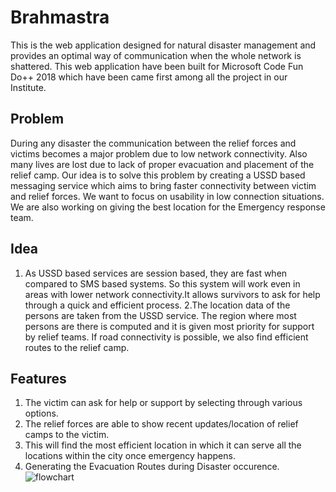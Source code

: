 # Brahmastra
This is the web application designed for natural disaster management and provides an optimal way of communication when the whole network is shattered.
This web application have been built for Microsoft Code Fun Do++ 2018 which have been came first among all the project in our Institute.
## Problem
During any disaster the communication between the relief forces and victims becomes a major problem due to low network connectivity. 
Also many lives are lost due to lack of proper evacuation and placement of the relief camp.
Our idea is to solve this problem by creating a USSD based messaging service which aims to bring faster connectivity between victim and relief forces. We want to focus on usability in low connection situations. We are also working on giving the best location for the Emergency response team.
## Idea
1. As USSD based services are session based, they are fast when compared to SMS based systems. So this system will work even in areas with lower network connectivity.It allows survivors to ask for help through a quick and efficient process. 
2.The location data of the persons are taken from the USSD service. The region where most persons are there is computed and it is given most priority for support by relief teams. If road connectivity is possible, we also find efficient routes to the relief camp.

## Features
1. The victim can ask for help or support by selecting through various options.
2. The relief forces are able to show recent updates/location of relief camps to the victim.
3. This will find the most efficient location in which it can serve all the locations within the city once emergency happens. 
4. Generating the Evacuation Routes during Disaster occurence.
![flowchart](./images/flowchart.png)
